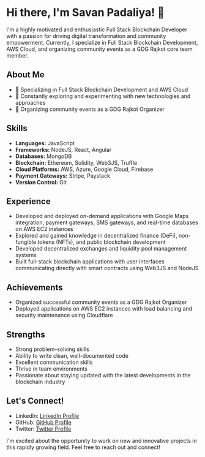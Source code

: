 # Hi there, I'm Savan Padaliya! 👋

I'm a highly motivated and enthusiastic Full Stack Blockchain Developer with a passion for driving digital transformation and community empowerment. Currently, I specialize in Full Stack Blockchain Development, AWS Cloud, and organizing community events as a GDG Rajkot core team member.

## About Me
- 💼 Specializing in Full Stack Blockchain Development and AWS Cloud
- 🌱 Constantly exploring and experimenting with new technologies and approaches
- 👯 Organizing community events as a GDG Rajkot Organizer

## Skills
- **Languages:** JavaScript
- **Frameworks:** NodeJS, React, Angular
- **Databases:** MongoDB
- **Blockchain:** Ethereum, Solidity, Web3JS, Truffle
- **Cloud Platforms:** AWS, Azure, Google Cloud, Firebase
- **Payment Gateways:** Stripe, Paystack
- **Version Control:** Git

## Experience
- Developed and deployed on-demand applications with Google Maps integration, payment gateways, SMS gateways, and real-time databases on AWS EC2 instances
- Explored and gained knowledge in decentralized finance (DeFi), non-fungible tokens (NFTs), and public blockchain development
- Developed decentralized exchanges and liquidity pool management systems
- Built full-stack blockchain applications with user interfaces communicating directly with smart contracts using Web3JS and NodeJS

## Achievements
- Organized successful community events as a GDG Rajkot Organizer
- Deployed applications on AWS EC2 instances with load balancing and security maintenance using Cloudflare

## Strengths
- Strong problem-solving skills
- Ability to write clean, well-documented code
- Excellent communication skills
- Thrive in team environments
- Passionate about staying updated with the latest developments in the blockchain industry

## Let's Connect!
- LinkedIn: [LinkedIn Profile](https://www.linkedin.com/in/savanpadaliya/)
- GitHub: [GitHub Profile](https://github.com/PadaliyaSavan88)
- Twitter: [Twitter Profile](https://twitter.com/padaliya_savan)

I'm excited about the opportunity to work on new and innovative projects in this rapidly growing field. Feel free to reach out and connect!
